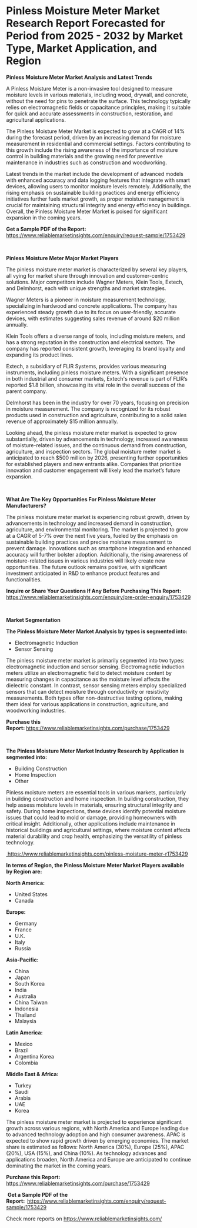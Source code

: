 <p><h1>Pinless Moisture Meter Market Research Report Forecasted for Period from 2025 -  2032 by Market Type, Market Application, and Region</h1></p><p><strong>Pinless Moisture Meter Market Analysis and Latest Trends</strong></p>
<p><p>A Pinless Moisture Meter is a non-invasive tool designed to measure moisture levels in various materials, including wood, drywall, and concrete, without the need for pins to penetrate the surface. This technology typically relies on electromagnetic fields or capacitance principles, making it suitable for quick and accurate assessments in construction, restoration, and agricultural applications.</p><p>The Pinless Moisture Meter Market is expected to grow at a CAGR of 14% during the forecast period, driven by an increasing demand for moisture measurement in residential and commercial settings. Factors contributing to this growth include the rising awareness of the importance of moisture control in building materials and the growing need for preventive maintenance in industries such as construction and woodworking. </p><p>Latest trends in the market include the development of advanced models with enhanced accuracy and data logging features that integrate with smart devices, allowing users to monitor moisture levels remotely. Additionally, the rising emphasis on sustainable building practices and energy efficiency initiatives further fuels market growth, as proper moisture management is crucial for maintaining structural integrity and energy efficiency in buildings. Overall, the Pinless Moisture Meter Market is poised for significant expansion in the coming years.</p></p>
<p><strong>Get a Sample PDF of the Report:&nbsp;</strong> <a href="https://www.reliablemarketinsights.com/enquiry/request-sample/1753429?utm_campaign=2010&utm_medium=2&utm_source=Github&utm_content=ia&utm_term=18022025&utm_id=pinless-moisture-meter">https://www.reliablemarketinsights.com/enquiry/request-sample/1753429</a></p>
<p>&nbsp;</p>
<p><strong>Pinless Moisture Meter Major Market Players</strong></p>
<p><p>The pinless moisture meter market is characterized by several key players, all vying for market share through innovation and customer-centric solutions. Major competitors include Wagner Meters, Klein Tools, Extech, and Delmhorst, each with unique strengths and market strategies.</p><p>Wagner Meters is a pioneer in moisture measurement technology, specializing in hardwood and concrete applications. The company has experienced steady growth due to its focus on user-friendly, accurate devices, with estimates suggesting sales revenue of around $20 million annually.</p><p>Klein Tools offers a diverse range of tools, including moisture meters, and has a strong reputation in the construction and electrical sectors. The company has reported consistent growth, leveraging its brand loyalty and expanding its product lines.</p><p>Extech, a subsidiary of FLIR Systems, provides various measuring instruments, including pinless moisture meters. With a significant presence in both industrial and consumer markets, Extech's revenue is part of FLIR’s reported $1.8 billion, showcasing its vital role in the overall success of the parent company.</p><p>Delmhorst has been in the industry for over 70 years, focusing on precision in moisture measurement. The company is recognized for its robust products used in construction and agriculture, contributing to a solid sales revenue of approximately $15 million annually.</p><p>Looking ahead, the pinless moisture meter market is expected to grow substantially, driven by advancements in technology, increased awareness of moisture-related issues, and the continuous demand from construction, agriculture, and inspection sectors. The global moisture meter market is anticipated to reach $500 million by 2026, presenting further opportunities for established players and new entrants alike. Companies that prioritize innovation and customer engagement will likely lead the market’s future expansion.</p></p>
<p>&nbsp;</p>
<p><strong>What Are The Key Opportunities For Pinless Moisture Meter Manufacturers?</strong></p>
<p><p>The pinless moisture meter market is experiencing robust growth, driven by advancements in technology and increased demand in construction, agriculture, and environmental monitoring. The market is projected to grow at a CAGR of 5-7% over the next five years, fueled by the emphasis on sustainable building practices and precise moisture measurement to prevent damage. Innovations such as smartphone integration and enhanced accuracy will further bolster adoption. Additionally, the rising awareness of moisture-related issues in various industries will likely create new opportunities. The future outlook remains positive, with significant investment anticipated in R&D to enhance product features and functionalities.</p></p>
<p><strong>Inquire or Share Your Questions If Any Before Purchasing This Report:</strong> <a href="https://www.reliablemarketinsights.com/enquiry/pre-order-enquiry/1753429?utm_campaign=2010&utm_medium=2&utm_source=Github&utm_content=ia&utm_term=18022025&utm_id=pinless-moisture-meter">https://www.reliablemarketinsights.com/enquiry/pre-order-enquiry/1753429</a></p>
<p>&nbsp;</p>
<p><strong>Market Segmentation</strong></p>
<p><strong>The Pinless Moisture Meter Market Analysis by types is segmented into:</strong></p>
<p><ul><li>Electromagnetic Induction</li><li>Sensor Sensing</li></ul></p>
<p><p>The pinless moisture meter market is primarily segmented into two types: electromagnetic induction and sensor sensing. Electromagnetic induction meters utilize an electromagnetic field to detect moisture content by measuring changes in capacitance as the moisture level affects the dielectric constant. In contrast, sensor sensing meters employ specialized sensors that can detect moisture through conductivity or resistivity measurements. Both types offer non-destructive testing options, making them ideal for various applications in construction, agriculture, and woodworking industries.</p></p>
<p><strong>Purchase this Report:&nbsp;</strong><a href="https://www.reliablemarketinsights.com/purchase/1753429?utm_campaign=2010&utm_medium=2&utm_source=Github&utm_content=ia&utm_term=18022025&utm_id=pinless-moisture-meter">https://www.reliablemarketinsights.com/purchase/1753429</a></p>
<p>&nbsp;</p>
<p><strong>The Pinless Moisture Meter Market Industry Research by Application is segmented into:</strong></p>
<p><ul><li>Building Construction</li><li>Home Inspection</li><li>Other</li></ul></p>
<p><p>Pinless moisture meters are essential tools in various markets, particularly in building construction and home inspection. In building construction, they help assess moisture levels in materials, ensuring structural integrity and safety. During home inspections, these devices identify potential moisture issues that could lead to mold or damage, providing homeowners with critical insight. Additionally, other applications include maintenance in historical buildings and agricultural settings, where moisture content affects material durability and crop health, emphasizing the versatility of pinless technology.</p></p>
<p><a href="https://www.reliablemarketinsights.com/pinless-moisture-meter-r1753429?utm_campaign=2010&utm_medium=2&utm_source=Github&utm_content=ia&utm_term=18022025&utm_id=pinless-moisture-meter">&nbsp;https://www.reliablemarketinsights.com/pinless-moisture-meter-r1753429</a></p>
<p><strong>In terms of Region, the Pinless Moisture Meter Market Players available by Region are:</strong></p>
<p>
    <p> <strong> North America: </strong>
        <ul>
            <li>United States</li>
            <li>Canada</li>
        </ul>
        </p> 
    <p> <strong> Europe: </strong>
        <ul>
            <li>Germany</li>
            <li>France</li>
            <li>U.K.</li>
            <li>Italy</li>
            <li>Russia</li>
        </ul>
        </p> 
    <p> <strong> Asia-Pacific: </strong>
        <ul>
            <li>China</li>
            <li>Japan</li>
            <li>South Korea</li>
            <li>India</li>
            <li>Australia</li>
            <li>China Taiwan</li>
            <li>Indonesia</li>
            <li>Thailand</li>
            <li>Malaysia</li>
        </ul>
        </p> 
    <p> <strong> Latin America: </strong>
        <ul>
            <li>Mexico</li>
            <li>Brazil</li>
            <li>Argentina Korea</li>
            <li>Colombia</li>
        </ul>
        </p> 
    <p> <strong> Middle East & Africa: </strong>
        <ul>
            <li>Turkey</li>
            <li>Saudi</li>
            <li>Arabia</li>
            <li>UAE</li>
            <li>Korea</li>
        </ul>
    </p>
    </p>
<p><p>The pinless moisture meter market is projected to experience significant growth across various regions, with North America and Europe leading due to advanced technology adoption and high consumer awareness. APAC is expected to show rapid growth driven by emerging economies. The market share is estimated as follows: North America (30%), Europe (25%), APAC (20%), USA (15%), and China (10%). As technology advances and applications broaden, North America and Europe are anticipated to continue dominating the market in the coming years.</p></p>
<p><strong>Purchase this Report: </strong><a href="https://www.reliablemarketinsights.com/purchase/1753429?utm_campaign=2010&utm_medium=2&utm_source=Github&utm_content=ia&utm_term=18022025&utm_id=pinless-moisture-meter">https://www.reliablemarketinsights.com/purchase/1753429</a></p>
<p>&nbsp;<strong>Get a Sample PDF of the Report:&nbsp;&nbsp;</strong><a href="https://www.reliablemarketinsights.com/enquiry/request-sample/1753429?utm_campaign=2010&utm_medium=2&utm_source=Github&utm_content=ia&utm_term=18022025&utm_id=pinless-moisture-meter">https://www.reliablemarketinsights.com/enquiry/request-sample/1753429</a></p>
<p><strong></strong></p>
<p>Check more reports on <a href="https://www.reliablemarketinsights.com/?utm_campaign=2010&utm_medium=2&utm_source=Github&utm_content=ia&utm_term=18022025&utm_id=pinless-moisture-meter">https://www.reliablemarketinsights.com/</a></p>